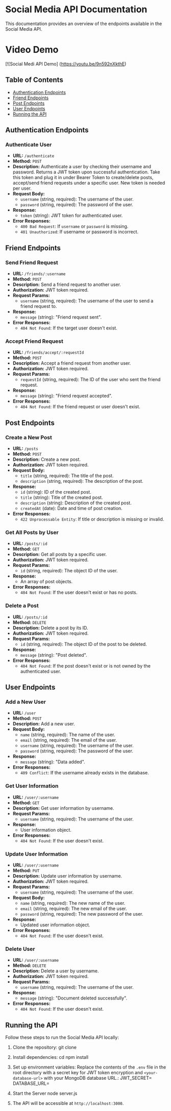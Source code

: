 # Social Media API Documentation

This documentation provides an overview of the endpoints available in the Social Media API.

# Video Demo
[![Social Medi API Demo] (https://youtu.be/9n592nXkthE)

## Table of Contents

- [Authentication Endpoints](#authentication-endpoints)
- [Friend Endpoints](#friend-endpoints)
- [Post Endpoints](#post-endpoints)
- [User Endpoints](#user-endpoints)
- [Running the API](#running-the-api)

## Authentication Endpoints

### Authenticate User

- **URL:** `/authenticate`
- **Method:** `POST`
- **Description:** Authenticate a user by checking their username and password. Returns a JWT token upon successful authentication. Take this token and plug it in under Bearer Token to create/delete posts, accept/send friend requests under a specific user. New token is needed per user.
- **Request Body:**
  - `username` (string, required): The username of the user.
  - `password` (string, required): The password of the user.
- **Response:**
  - `token` (string): JWT token for authenticated user.
- **Error Responses:**
  - `400 Bad Request`: If `username` or `password` is missing.
  - `401 Unauthorized`: If username or password is incorrect.

## Friend Endpoints

### Send Friend Request

- **URL:** `/friends/:username`
- **Method:** `POST`
- **Description:** Send a friend request to another user.
- **Authorization:** JWT token required.
- **Request Params:**
  - `username` (string, required): The username of the user to send a friend request to.
- **Response:**
  - `message` (string): "Friend request sent".
- **Error Responses:**
  - `404 Not Found`: If the target user doesn't exist.

### Accept Friend Request

- **URL:** `/friends/accept/:requestId`
- **Method:** `POST`
- **Description:** Accept a friend request from another user.
- **Authorization:** JWT token required.
- **Request Params:**
  - `requestId` (string, required): The ID of the user who sent the friend request.
- **Response:**
  - `message` (string): "Friend request accepted".
- **Error Responses:**
  - `404 Not Found`: If the friend request or user doesn't exist.

## Post Endpoints

### Create a New Post

- **URL:** `/posts`
- **Method:** `POST`
- **Description:** Create a new post.
- **Authorization:** JWT token required.
- **Request Body:**
  - `title` (string, required): The title of the post.
  - `description` (string, required): The description of the post.
- **Response:**
  - `id` (string): ID of the created post.
  - `title` (string): Title of the created post.
  - `description` (string): Description of the created post.
  - `createdAt` (date): Date and time of post creation.
- **Error Responses:**
  - `422 Unprocessable Entity`: If title or description is missing or invalid.

### Get All Posts by User

- **URL:** `/posts/:id`
- **Method:** `GET`
- **Description:** Get all posts by a specific user.
- **Authorization:** JWT token required.
- **Request Params:**
  - `id` (string, required): The object ID of the user.
- **Response:**
  - An array of post objects.
- **Error Responses:**
  - `404 Not Found`: If the user doesn't exist or has no posts.

### Delete a Post

- **URL:** `/posts/:id`
- **Method:** `DELETE`
- **Description:** Delete a post by its ID.
- **Authorization:** JWT token required.
- **Request Params:**
  - `id` (string, required): The object ID of the post to be deleted.
- **Response:**
  - `message` (string): "Post deleted".
- **Error Responses:**
  - `404 Not Found`: If the post doesn't exist or is not owned by the authenticated user.

## User Endpoints

### Add a New User

- **URL:** `/user`
- **Method:** `POST`
- **Description:** Add a new user.
- **Request Body:**
  - `name` (string, required): The name of the user.
  - `email` (string, required): The email of the user.
  - `username` (string, required): The username of the user.
  - `password` (string, required): The password of the user.
- **Response:**
  - `message` (string): "Data added".
- **Error Responses:**
  - `409 Conflict`: If the username already exists in the database.

### Get User Information

- **URL:** `/user/:username`
- **Method:** `GET`
- **Description:** Get user information by username.
- **Request Params:**
  - `username` (string, required): The username of the user.
- **Response:**
  - User information object.
- **Error Responses:**
  - `404 Not Found`: If the user doesn't exist.

### Update User Information

- **URL:** `/user/:username`
- **Method:** `PUT`
- **Description:** Update user information by username.
- **Authorization:** JWT token required.
- **Request Params:**
  - `username` (string, required): The username of the user.
- **Request Body:**
  - `name` (string, required): The new name of the user.
  - `email` (string, required): The new email of the user.
  - `password` (string, required): The new password of the user.
- **Response:**
  - Updated user information object.
- **Error Responses:**
  - `404 Not Found`: If the user doesn't exist.

### Delete User

- **URL:** `/user/:username`
- **Method:** `DELETE`
- **Description:** Delete a user by username.
- **Authorization:** JWT token required.
- **Request Params:**
  - `username` (string, required): The username of the user.
- **Response:**
  - `message` (string): "Document deleted successfully".
- **Error Responses:**
  - `404 Not Found`: If the user doesn't exist.

## Running the API

Follow these steps to run the Social Media API locally:

1. Clone the repository:
git clone <repository-url>

2. Install dependencies:
cd <project-folder>
npm install

3. Set up environment variables:
Replace the contents of the `.env` file in the root directory with a secret key for JWT token encryption and `<your-database-url>` with your MongoDB database URL.:
JWT_SECRET=<your-jwt-secret>
DATABASE_URL=<your-database-url>

4. Start the Server
node server.js

5. The API will be accessible at `http://localhost:3000`.
